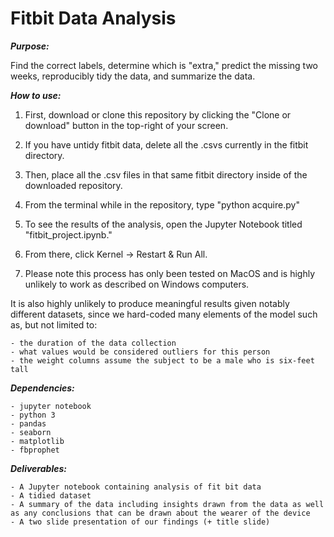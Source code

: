 # Fitbit Data Analysis

***Purpose:*** 

Find the correct labels, determine which is "extra," predict the missing two weeks, reproducibly tidy the data, and summarize the data.

  
***How to use:***

  1. First, download or clone this repository by clicking the "Clone or download" button in the top-right of your screen.

  2. If you have untidy fitbit data, delete all the .csvs currently in the fitbit directory.

  3. Then, place all the .csv files in that same fitbit directory inside of the downloaded repository.

  4. From the terminal while in the repository, type "python acquire.py"

  5. To see the results of the analysis, open the Jupyter Notebook titled "fitbit_project.ipynb."

  6. From there, click Kernel -> Restart & Run All.

  7. Please note this process has only been tested on MacOS and is highly unlikely to work as described on Windows computers.

  It is also highly unlikely to produce meaningful results given notably different datasets, since we hard-coded many elements of the model such as, but not limited to:

    - the duration of the data collection
    - what values would be considered outliers for this person
    - the weight columns assume the subject to be a male who is six-feet tall

***Dependencies:***

    - jupyter notebook
    - python 3
    - pandas
    - seaborn
    - matplotlib
    - fbprophet

***Deliverables:***

    - A Jupyter notebook containing analysis of fit bit data
    - A tidied dataset 
    - A summary of the data including insights drawn from the data as well as any conclusions that can be drawn about the wearer of the device
    - A two slide presentation of our findings (+ title slide)